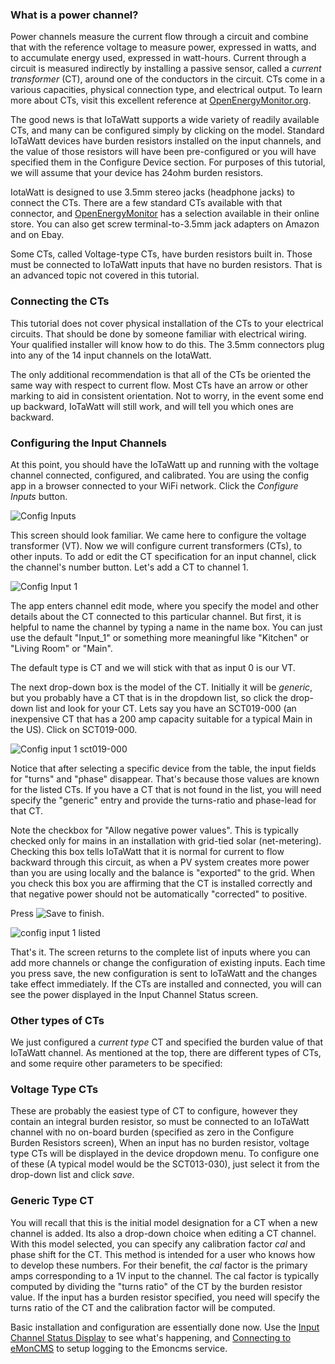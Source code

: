 ### What is a power channel?

Power channels measure the current flow through a circuit and combine that with the reference voltage to measure power, expressed in watts, and to accumulate energy used, expressed in watt-hours.  Current through a circuit is measured indirectly by installing a passive sensor, called a _current transformer_ (CT), around one of the conductors in the circuit. CTs come in a various capacities, physical connection type, and electrical output.  To learn more about CTs, visit this excellent reference at [OpenEnergyMonitor.org](https://learn.openenergymonitor.org/electricity-monitoring/ct-sensors/introduction).

The good news is that IoTaWatt supports a wide variety of readily available CTs, and many can be configured simply by clicking on the model. Standard IoTaWatt devices have burden resistors installed on the input channels, and the value of those resistors will have been pre-configured or you will have specified them in the Configure Device section. For purposes of this tutorial, we will assume that your device has 24ohm burden resistors.

IotaWatt is designed to use 3.5mm stereo jacks (headphone jacks) to connect the CTs. There are a few standard CTs available with that connector, and [OpenEnergyMonitor](https://openenergymonitor.org/) has a selection available in their online store.  You can also get screw terminal-to-3.5mm jack adapters on Amazon and on Ebay.

Some CTs, called Voltage-type CTs, have burden resistors built in.  Those must be connected to IoTaWatt inputs that have no burden resistors. That is an advanced topic not covered in this tutorial.

### Connecting the CTs

This tutorial does not cover physical installation of the CTs to your electrical circuits.  That should be done by someone familiar with electrical wiring.  Your qualified installer will know how to do this. The 3.5mm connectors plug into any of the 14 input channels on the IotaWatt.

The only additional recommendation is that all of the CTs be oriented the same way with respect to current flow.  Most CTs have an arrow or other marking to aid in consistent orientation. Not to worry, in the event some end up backward, IoTaWatt will still work, and will tell you which ones are backward.

### Configuring the Input Channels

At this point, you should have the IoTaWatt up and running with the voltage channel connected, configured, and calibrated. You are using the config app in a browser connected to your WiFi network.  Click the _Configure Inputs_ button.

![Config Inputs](http://iotawatt.com/Images/Config_edit_vt.PNG)

This screen should look familiar. We came here to configure the voltage transformer (VT).  Now we will configure current transformers (CTs), to other inputs. To add or edit the CT specification for an input channel, click the channel's number button.  Let's add a CT to channel 1. 

![Config Input 1](http://iotawatt.com/Images/Config_input_1.PNG)

The app enters channel edit mode, where you specify the model and other details about the CT connected to this particular channel.  But first, it is helpful to name the channel by typing a name in the name box. You can just use the default "Input_1" or something more meaningful like "Kitchen" or "Living Room" or "Main".

The default type is CT and we will stick with that as input 0 is our VT.

The next drop-down box is the model of the CT.  Initially it will be _generic_, but you probably have a CT that is in the dropdown list, so click the drop-down list and look for your CT.  Lets say you have an SCT019-000 (an inexpensive CT that has a 200 amp capacity suitable for a typical Main in the US).  Click on SCT019-000.

![Config input 1 sct019-000](http://iotawatt.com/Images/Config_input_1_device.png)

Notice that after selecting a specific device from the table, the input fields for "turns" and "phase" disappear.  That's because those values are known for the listed CTs.  If you have a CT that is not found in the list, you will need specify the "generic" entry and provide the turns-ratio and phase-lead for that CT.

Note the checkbox for "Allow negative power values".  This is typically checked only for mains in an installation with grid-tied solar (net-metering).  Checking this box tells IoTaWatt that it is normal for current to flow backward through this circuit, as when a PV system creates more power than you are using locally and the balance is "exported" to the grid.  When you check this box you are affirming that the CT is installed correctly and that negative power should not be automatically "corrected" to positive.

Press ![Save](http://iotawatt.com/Images/save_button.PNG) to finish.

![config input 1 listed](http://iotawatt.com/Images/Config_input_1_list.PNG)

That's it.  The screen returns to the complete list of inputs where you can add more channels or change the configuration of existing inputs. Each time you press save, the new configuration is sent to IoTaWatt and the changes take effect immediately. If the CTs are installed and connected, you will can see the power displayed in the Input Channel Status screen.

### Other types of CTs

We just configured a _current type_ CT and specified the burden value of that IoTaWatt channel.  As mentioned at the top, there are different types of CTs, and some require other parameters to be specified:

### Voltage Type CTs

These are probably the easiest type of CT to configure, however they contain an integral burden resistor, so must be connected to an IoTaWatt channel with no on-board burden (specified as zero in the Configure Burden Resistors screen), When an input has no burden resistor, voltage type CTs will be displayed in the device dropdown menu. To configure one of these (A typical model would be the SCT013-030), just select it from the drop-down list and click _save_.

### Generic Type CT

You will recall that this is the initial model designation for a CT when a new channel is added.  Its also a drop-down choice when editing a CT channel.  With this model selected, you can specify any calibration factor _cal_ and phase shift for the CT.  This method is intended for a user who knows how to develop these numbers.  For their benefit, the _cal_ factor is the primary amps corresponding to a 1V input to the channel.  The cal factor is typically computed by dividing the "turns ratio" of the CT by the burden resistor value.  If the input has a burden resistor specified, you need will specify the turns ratio of the CT and the calibration factor will be computed.

Basic installation and configuration are essentially done now.  Use the [Input Channel Status Display](https://github.com/boblemaire/IoTaWatt/wiki/Input-Channel-Status) to see what's happening, and [Connecting to eMonCMS](https://github.com/boblemaire/IoTaWatt/wiki/Connecting-to-eMonCMS) to setup logging to the Emoncms service.

